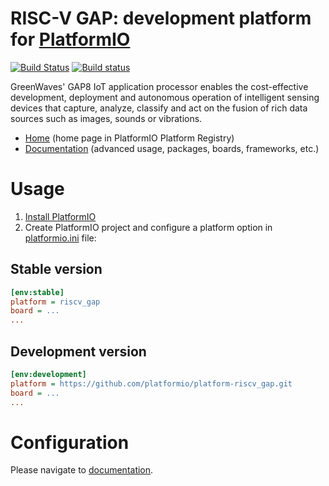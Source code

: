 # RISC-V GAP: development platform for [PlatformIO](https://platformio.org)
[![Build Status](https://travis-ci.org/platformio/platform-riscv_gap.svg?branch=develop)](https://travis-ci.org/platformio/platform-riscv_gap)
[![Build status](https://ci.appveyor.com/api/projects/status/am41upkan8876k05/branch/develop?svg=true)](https://ci.appveyor.com/project/platformio/platform-riscv-gap)

GreenWaves' GAP8 IoT application processor enables the cost-effective development, deployment and autonomous operation of intelligent sensing devices that capture, analyze, classify and act on the fusion of rich data sources such as images, sounds or vibrations.

* [Home](http://platformio.org/platforms/riscv_gap) (home page in PlatformIO Platform Registry)
* [Documentation](https://docs.platformio.org/page/platforms/riscv_gap.html) (advanced usage, packages, boards, frameworks, etc.)

# Usage

1. [Install PlatformIO](http://platformio.org)
2. Create PlatformIO project and configure a platform option in [platformio.ini](https://docs.platformio.org/page/projectconf.html) file:

## Stable version

```ini
[env:stable]
platform = riscv_gap
board = ...
...
```

## Development version

```ini
[env:development]
platform = https://github.com/platformio/platform-riscv_gap.git
board = ...
...
```

# Configuration

Please navigate to [documentation](https://docs.platformio.org/page/platforms/riscv_gap.html).
